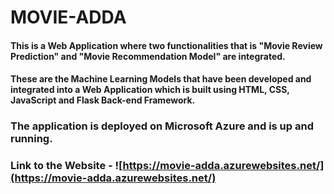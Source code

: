# MOVIE-ADDA

#### This is a Web Application where two functionalities that is "Movie Review Prediction" and "Movie Recommendation Model" are integrated. 
#### These are the Machine Learning Models that have been developed and integrated into a Web Application which is built using HTML, CSS, JavaScript and Flask Back-end Framework. 
### The application is deployed on Microsoft Azure and is up and running.

### Link to the Website - ![https://movie-adda.azurewebsites.net/](https://movie-adda.azurewebsites.net/)
